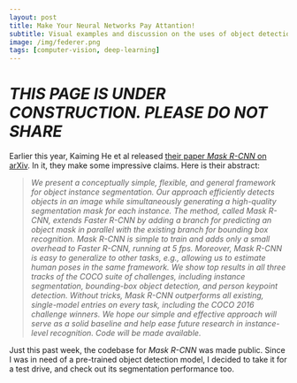 ```yaml
---
layout: post
title: Make Your Neural Networks Pay Attantion!
subtitle: Visual examples and discussion on the uses of object detection and object segmentation with Mask R-CNN.
image: /img/federer.png
tags: [computer-vision, deep-learning]
---
```


# ***THIS PAGE IS UNDER CONSTRUCTION. PLEASE DO NOT SHARE***

Earlier this year, Kaiming He et al released [their paper *Mask R-CNN* on arXiv](https://arxiv.org/abs/1703.06870). In it, they make 
some impressive claims. Here is their abstract:
> *We present a conceptually simple, flexible, and general framework for object instance segmentation. 
> Our approach efficiently detects objects in an image while simultaneously generating a high-quality 
> segmentation mask for each instance. The method, called Mask R-CNN, extends Faster R-CNN by adding a 
> branch for predicting an object mask in parallel with the existing branch for bounding box recognition. 
> Mask R-CNN is simple to train and adds only a small overhead to Faster R-CNN, running at 5 fps. Moreover, 
> Mask R-CNN is easy to generalize to other tasks, e.g., allowing us to estimate human poses in the same 
> framework. We show top results in all three tracks of the COCO suite of challenges, including instance 
> segmentation, bounding-box object detection, and person keypoint detection. Without tricks, Mask R-CNN 
> outperforms all existing, single-model entries on every task, including the COCO 2016 challenge winners. 
> We hope our simple and effective approach will serve as a solid baseline and help ease future research in 
> instance-level recognition. Code will be made available.*

Just this past week, the codebase for *Mask R-CNN* was made public. Since I was in need of a pre-trained object detection model,
I decided to take it for a test drive, and check out its segmentation performance too.
 
